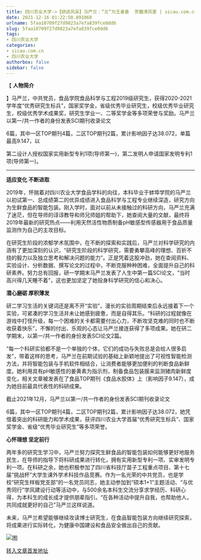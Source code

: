 ```yaml
---
title: 四川农业大学->【研途风采】马严兰：“兰”为王者香  芳馥清风里 | sicau.com.cn
date: 2021-12-16 01:22:50.891068
urlname: 5faa10709f27d9823a7efa839fce0dd6
slug: 5faa10709f27d9823a7efa839fce0dd6
tags: 
- 四川农业大学
categories:
- sicau.com.cn
- 四川农业大学
authorbox: false
sidebar: false
---
```

【 **人物简介**

】马严兰，中共党员，食品学院食品科学与工程2019级研究生，获得2020-2021学年度“优秀研究生标兵”，国家奖学金，省级优秀毕业研究生，校级优秀毕业研究生，校级优秀学术成果奖，研究生学业一、二等奖学金等多项荣誉与奖励。马严兰以第一/共一作者的身份发表SCI期刊收录论文

6篇，其中一区TOP期刊4篇，二区TOP期刊2篇，累计影响因子达38.072，单篇最高9.147，以
<!--more-->
第二设计人授权国家实用新型专利1项(导师第一)，第二发明人申请国家发明专利1项(导师第一)。

****

**适应变化 不断进取**

2019年，怀揣着对四川农业大学食品学科的向往，本科毕业于蚌埠学院的马严兰以初试第一、总成绩第二的优异成绩进入食品科学与工程专业继续深造，研究方向为生鲜食品的智能包装。刚入学时，面对以前从未接触过的科研方向，马严兰充满了迷茫，但在导师的谆谆教导和师兄师姐的帮助下，她查阅大量的文献，最终将2019年最新的研究热点——利用天然活性物质制备pH敏感型传感器用于食品质量监测作为自己的主攻目标。

在研究生阶段的浓郁学术氛围中，在不断的探索和实践后，马严兰对科学研究的内涵有了更加深刻的认识，“研究生阶段的科学研究，需要勇攀高峰的理想、百折不挠的毅力以及独立思考和解决问题的能力”。正是凭着这股冲劲，她在查阅资料、实验设计、分析数据、撰写论文的过程中，不断克服种种困难，全面提升自己的科研素养。努力总有回报，研一学期末马严兰发表了人生中第一篇SCI论文，“当时高兴得几天睡不着”，这也更加坚定了她投身科学研究的信心和决心。

**潜心磨砺 厚积薄发**

研二学习生活的关键词还是离不开“实验”，漫长的实验周期结束后永远接着下一个实验，可紧凑的学习生活并未让她感到疲惫，而是自得其乐。“科研的过程就像在游戏中打怪升级，每一个困难的关卡都需要付出心力，不断攻坚克难的同时也不断收获着快乐”，不懈的付出、乐观的心态让马严兰接连获得了多项成果。她在研二学期末，以第一/共一作者的身份发表SCI论文2篇。

“每一个科研实验都不是一个单独的个体，它们的成功与失败总是会给人很多启发”，带着这样的思考，马严兰在前期试验的基础上新颖地提出了可视性智能检测方法，并将智能包装与手机软件相结合，让消费者能够更加便利的判断食品新鲜度。她利用具有pH敏感性的姜黄素为指示剂，制备食品包装膜来监测猪肉新鲜度变化，相关文章被发表在了食品TOP期刊《食品水胶体》上（影响因子9.147），成为她目前最具代表性的科研成果。

截止2021年12月，马严兰以第一/共一作者的身份发表SCI期刊收录论文

6篇，其中一区TOP期刊4篇，二区TOP期刊2篇，累计影响因子达38.072，她凭借着突出的科研能力和学术成果，获评四川农业大学首届“优秀研究生标兵”、国家奖学金、省级“优秀毕业研究生”等多项荣誉。

**心怀理想 坚定前行**

两年多的研究生学习中，马严兰努力探究生鲜食品的智能包装如何能够更好地服务民生，在导师的指导下将科研成果进行转化，拥有实用新型专利一项、实审发明专利一项。在科研之余，她也积极参加了四川省科技厅苗子工程重点项目、第十七届“挑战杯”大学生课外学术科技作品竞赛。作为一名光荣的中共党员，也是学校“研究生样板党支部”的一名党员同志，她主动参加到“硕本1+1”主题活动、“与优秀同行”学风建设行动等活动中，与500余名本科生交流分享求学经历、科研心得，为本科生的成长成才提供朋辈指引。“在各种活动中提升自我，也帮助他人，共同成就更好的自己”马严兰这样说道。

未来，马严兰希望能够继续攻读博士研究生，在食品智能包装方向继续研究探索，将成果进行实际转化，为健康中国建设和食品安全做出自己的贡献。

![图](https://news.sicau.edu.cn/__local/7/F7/61/54FCD64A26E4423F60ADF94734C_7CECF784_3AFE9.png)

[转入文章首发地址](https://news.sicau.edu.cn/info/1078/66055.htm)